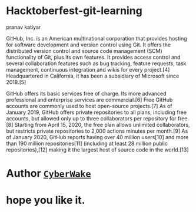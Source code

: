 # Hacktoberfest-git-learning
pranav katiyar



GitHub, Inc. is an American multinational corporation that provides hosting for software development and version control using Git. It offers the distributed version control and source code management (SCM) functionality of Git, plus its own features. It provides access control and several collaboration features such as bug tracking, feature requests, task management, continuous integration and wikis for every project.[4] Headquartered in California, it has been a subsidiary of Microsoft since 2018.[5]


GitHub offers its basic services free of charge. Its more advanced professional and enterprise services are commercial.[6] Free GitHub accounts are commonly used to host open-source projects.[7] As of January 2019, GitHub offers private repositories to all plans, including free accounts, but allowed only up to three collaborators per repository for free.[8] Starting from April 15, 2020, the free plan allows unlimited collaborators, but restricts private repositories to 2,000 actions minutes per month.[9] As of January 2020, GitHub reports having over 40 million users[10] and more than 190 million repositories[11] (including at least 28 million public repositories),[12] making it the largest host of source code in the world.[13]

# Author [`CyberWake`](https://github.com/CyberWake)
# hope you like it.
